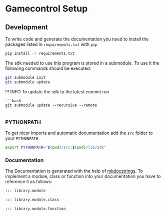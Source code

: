 # Gamecontrol Setup

## Development

To write code and generate the documentation you need to install the packages listed in `requirements.txt` with `pip`

```bash
pip install -r requirements.txt
```

The sdk needed to use this program is stored in a submodule. To use it the following commands should be executed:

```bash
git submodule init
git submodule update
```

!!! INFO
    To update the sdk to the latest commit run

    ```bash
    git submodule update --recursive --remote
    ```

### PYTHONPATH
To get nicer imports and automatic documentation add the `src` folder to your `PYTHONPATH`

```bash
export PYTHONPATH="$(pwd)/src:$(pwd)/lib/sdk"
```

### Documentation

The Documentation is generated with the help of [mkdocstrings](https://mkdocstrings.github.io/#). To implement a module, class or function into your documentation you have to reference it as follows:

```md
::: library.module

::: library.module.class

::: library.module.function
```